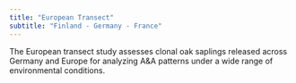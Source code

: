 ```yaml
---
title: "European Transect"
subtitle: "Finland - Germany - France"
---
```


The European transect study assesses clonal oak saplings released across Germany and Europe for analyzing A&A patterns under a wide range of environmental conditions.

